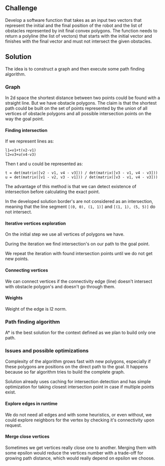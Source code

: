 ## Challenge
Develop a software function that takes as an input two vectors that represent the initial and the final position of the robot and the list of obstacles represented by init final convex polygons.
The function needs to return a polyline (the list of vectors) that starts with the initial vector and finishes with the final vector and must not intersect the given obstacles.

## Solution
The idea is to construct a graph and then execute some path finding algorithm.

### Graph
In 2d space the shortest distance between two points could be found with a straight line. But we have obstacle polygons. The claim is that the shortest path could be built on the set of points represented by the union of all vertices of obstacle polygons and all possible intersection points on the way the goal point.

#### Finding intersection
If we represent lines as:
```
l1=v1+t(v2-v1)
l2=v3+u(v4-v3)
``` 
Then t and u could be represented as:
```
t = det(matrix([v2 - v1, v4 - v3])) / det(matrix([v3 - v1, v4 - v3]))
u = det(matrix([v1 - v2, v3 - v1])) / det(matrix([v3 - v1, v4 - v3]))
```
The advantage of this method is that we can detect existence of intersection before calculating the exact point.

In the developed solution border's are not considered as an intersection, meaning that the line segment `[(0, 0), (1, 1)]` and `[(1, 1), (5, 5)]` do not intersect. 

#### Iterative vertices exploration
On the initial step we use all vertices of polygons we have.

During the iteration we find intersection's on our path to the goal point.

We repeat the iteration with found intersection points until we do not get new points.

#### Connecting vertices
We can connect vertices if the connectivity edge (line) doesn't intersect with obstacle polygon's and doesn't go through them.   

#### Weights
Weight of the edge is l2 norm.

### Path finding algorithm
A* is the best solution for the context defined as we plan to build only one path.

### Issues and possible optimizations
Complexity of the algorithm grows fast with new polygons, especially if these polygons are positions on the direct path to the goal. It happens because so far algorithm tries to build the complete graph.

Solution already uses caching for intersection detection and has simple optimization for taking closest intersection point in case if multiple points exist.

#### Explore edges in runtime
We do not need all edges and with some heuristics, or even without, we could explore neighbors for the vertex by checking it's connectivity upon request.

#### Merge close vertices
Sometimes we get vertices really close one to another. Merging them with some epsilon would reduce the vertices number with a trade-off for growing path distance, which would really depend on epsilon we choose.